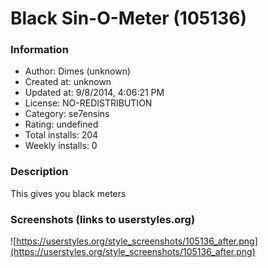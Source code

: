 # Black Sin-O-Meter (105136)

### Information
- Author: Dimes (unknown)
- Created at: unknown
- Updated at: 9/8/2014, 4:06:21 PM
- License: NO-REDISTRIBUTION
- Category: se7ensins
- Rating: undefined
- Total installs: 204
- Weekly installs: 0


### Description
This gives you black meters


### Screenshots (links to userstyles.org)
![https://userstyles.org/style_screenshots/105136_after.png](https://userstyles.org/style_screenshots/105136_after.png)


